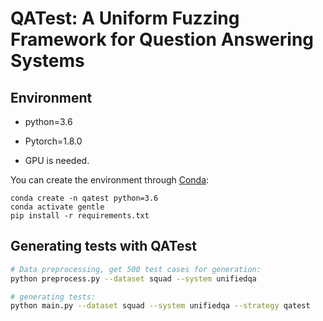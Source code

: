 # QATest: A Uniform Fuzzing Framework for Question Answering Systems

## Environment

- python=3.6
- Pytorch=1.8.0

- GPU is needed.

You can create the environment through [Conda](https://docs.conda.io/en/latest/):

```shell
conda create -n qatest python=3.6
conda activate gentle
pip install -r requirements.txt
```


## Generating tests with QATest

```sh
# Data preprocessing, get 500 test cases for generation:
python preprocess.py --dataset squad --system unifiedqa

# generating tests:
python main.py --dataset squad --system unifiedqa --strategy qatest
```

